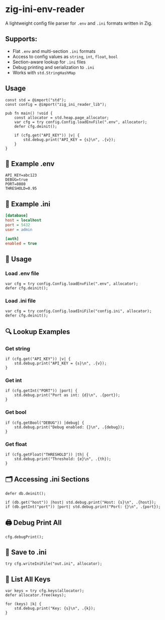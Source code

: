 # zig-ini-env-reader

A lightweight config file parser for `.env` and `.ini` formats written in Zig.

## Supports:
- Flat `.env` and multi-section `.ini` formats
- Access to config values as `string`, `int`, `float`, `bool`
- Section-aware lookup for `.ini` files
- Debug printing and serialization to `.ini`
- Works with `std.StringHashMap`

## Usage

```zig
const std = @import("std");
const config = @import("zig_ini_reader_lib");

pub fn main() !void {
    const allocator = std.heap.page_allocator;
    var cfg = try config.Config.loadEnvFile(".env", allocator);
    defer cfg.deinit();

    if (cfg.get("API_KEY")) |v| {
        std.debug.print("API_KEY = {s}\n", .{v});
    }
}
```

## 📁 Example .env
```env
API_KEY=abc123
DEBUG=true
PORT=8080
THRESHOLD=0.95
```

## 🧪 Example .ini
```ini
[database]
host = localhost
port = 5432
user = admin

[auth]
enabled = true
```

## 🧰 Usage
### Load .env file
```zig
var cfg = try config.Config.loadEnvFile(".env", allocator);
defer cfg.deinit();
```

### Load .ini file
```zig
var cfg = try config.Config.loadIniFile("config.ini", allocator);
defer cfg.deinit();
```

## 🔍 Lookup Examples
### Get string
```zig
if (cfg.get("API_KEY")) |v| {
    std.debug.print("API_KEY = {s}\n", .{v});
}
```

### Get int
```zig
if (cfg.getInt("PORT")) |port| {
    std.debug.print("Port as int: {d}\n", .{port});
}
```

### Get bool
```zig
if (cfg.getBool("DEBUG")) |debug| {
    std.debug.print("Debug enabled: {}\n", .{debug});
}
```

### Get float
```zig
if (cfg.getFloat("THRESHOLD")) |th| {
    std.debug.print("Threshold: {e}\n", .{th});
}
```

## 🗂 Accessing .ini Sections
```zigvar db = try cfg.getSection("database", allocator);
defer db.deinit();

if (db.get("host")) |host| std.debug.print("Host: {s}\n", .{host});
if (db.getInt("port")) |port| std.debug.print("Port: {}\n", .{port});
```

## 🖨 Debug Print All
```zig
cfg.debugPrint();
```

## 📝 Save to .ini
```zig
try cfg.writeIniFile("out.ini", allocator);
```

## 🔑 List All Keys
```zig
var keys = try cfg.keys(allocator);
defer allocator.free(keys);

for (keys) |k| {
    std.debug.print("Key: {s}\n", .{k});
}
```